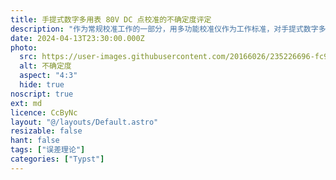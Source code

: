 ```yaml
---
title: 手提式数字多用表 80V DC 点校准的不确定度评定
description: "作为常规校准工作的一部分，用多功能校准仪作为工作标准，对手提式数字多用表（DMM）80 V DC 点进行校准，并给出一份校准证书。对被校准的量进行直接测量的校准的过程都大同小异，可以以此作为参考。"
date: 2024-04-13T23:30:00.000Z
photo:
  src: https://user-images.githubusercontent.com/20166026/235226696-fc9b400f-75ad-4496-906d-fd4b9301c389.jpg
  alt: 不确定度
  aspect: "4:3"
  hide: true
noscript: true
ext: md
licence: CcByNc
layout: "@/layouts/Default.astro"
resizable: false
hant: false
tags: ["误差理论"]
categories: ["Typst"]
---
```


<object data="https://github.com/OverflowCat/blog/assets/20166026/bfbba98c-c917-401c-8637-2aa1672a198a" type="image/svg+xml" id="typst-svg" ></object>

<style>
  #typst-svg {
    margin: 0 auto;
    display: block;
    min-width: 450px;
    width: min(900px, 100%);
    /* width="499px" height="2900px" */
    aspect-ratio: 499 / 2900;
  }
</style>
